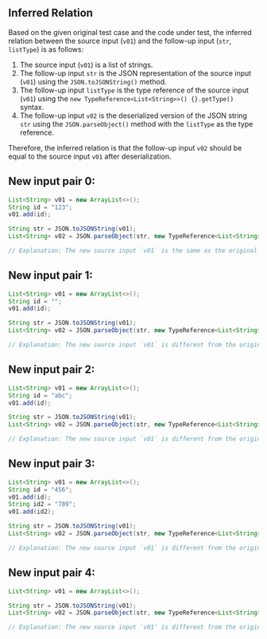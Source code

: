 ## Inferred Relation
Based on the given original test case and the code under test, the inferred relation between the source input (`v01`) and the follow-up input (`str`, `listType`) is as follows:

1. The source input (`v01`) is a list of strings.
2. The follow-up input `str` is the JSON representation of the source input (`v01`) using the `JSON.toJSONString()` method.
3. The follow-up input `listType` is the type reference of the source input (`v01`) using the `new TypeReference<List<String>>() {}.getType()` syntax.
4. The follow-up input `v02` is the deserialized version of the JSON string `str` using the `JSON.parseObject()` method with the `listType` as the type reference.

Therefore, the inferred relation is that the follow-up input `v02` should be equal to the source input `v01` after deserialization.

## New input pair 0:
```java
List<String> v01 = new ArrayList<>();
String id = "123";
v01.add(id);

String str = JSON.toJSONString(v01);
List<String> v02 = JSON.parseObject(str, new TypeReference<List<String>>() {}.getType());

// Explanation: The new source input `v01` is the same as the original source input. The follow-up input `str` is the JSON representation of `v01`. The follow-up input `v02` is the deserialized version of `str` using the same type reference as the original test case. This new input pair satisfies the inferred relation because `v02` should be equal to `v01` after deserialization.
```

## New input pair 1:
```java
List<String> v01 = new ArrayList<>();
String id = "";
v01.add(id);

String str = JSON.toJSONString(v01);
List<String> v02 = JSON.parseObject(str, new TypeReference<List<String>>() {}.getType());

// Explanation: The new source input `v01` is different from the original source input. The follow-up input `str` is the JSON representation of `v01`. The follow-up input `v02` is the deserialized version of `str` using the same type reference as the original test case. This new input pair satisfies the inferred relation because `v02` should be equal to `v01` after deserialization.
```

## New input pair 2:
```java
List<String> v01 = new ArrayList<>();
String id = "abc";
v01.add(id);

String str = JSON.toJSONString(v01);
List<String> v02 = JSON.parseObject(str, new TypeReference<List<String>>() {}.getType());

// Explanation: The new source input `v01` is different from the original source input. The follow-up input `str` is the JSON representation of `v01`. The follow-up input `v02` is the deserialized version of `str` using the same type reference as the original test case. This new input pair satisfies the inferred relation because `v02` should be equal to `v01` after deserialization.
```

## New input pair 3:
```java
List<String> v01 = new ArrayList<>();
String id = "456";
v01.add(id);
String id2 = "789";
v01.add(id2);

String str = JSON.toJSONString(v01);
List<String> v02 = JSON.parseObject(str, new TypeReference<List<String>>() {}.getType());

// Explanation: The new source input `v01` is different from the original source input. The follow-up input `str` is the JSON representation of `v01`. The follow-up input `v02` is the deserialized version of `str` using the same type reference as the original test case. This new input pair satisfies the inferred relation because `v02` should be equal to `v01` after deserialization.
```

## New input pair 4:
```java
List<String> v01 = new ArrayList<>();

String str = JSON.toJSONString(v01);
List<String> v02 = JSON.parseObject(str, new TypeReference<List<String>>() {}.getType());

// Explanation: The new source input `v01` is different from the original source input. The follow-up input `str` is the JSON representation of `v01`. The follow-up input `v02` is the deserialized version of `str` using the same type reference as the original test case. This new input pair satisfies the inferred relation because `v02` should be equal to `v01` after deserialization.
```